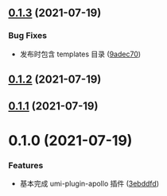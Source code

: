 ## [0.1.3](https://github.com/limaofeng/umi-plugin-apollo/compare/v0.1.2...v0.1.3) (2021-07-19)


### Bug Fixes

* 发布时包含 templates 目录 ([9adec70](https://github.com/limaofeng/umi-plugin-apollo/commit/9adec706e20bf234e23729ae963d98810996f5d9))



## [0.1.2](https://github.com/limaofeng/umi-plugin-apollo/compare/v0.1.1...v0.1.2) (2021-07-19)



## [0.1.1](https://github.com/limaofeng/umi-plugin-apollo/compare/v0.1.0...v0.1.1) (2021-07-19)



# 0.1.0 (2021-07-19)


### Features

* 基本完成 umi-plugin-apollo 插件 ([3ebddfd](https://github.com/limaofeng/umi-plugin-apollo/commit/3ebddfd4afe16155e5e837cab756f7e3f39a7cd3))



